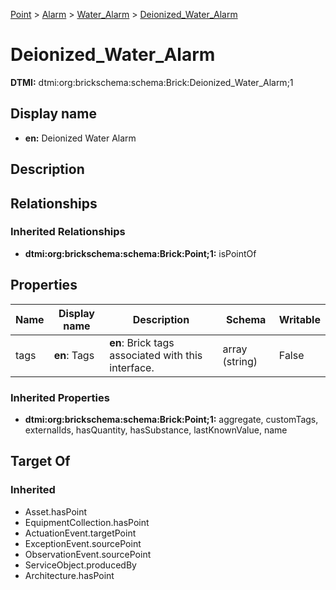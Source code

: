 [Point](../../Point.md) > [Alarm](../Alarm.md) > [Water_Alarm](Water_Alarm.md) > [Deionized_Water_Alarm](.)
# Deionized_Water_Alarm
**DTMI:** dtmi:org:brickschema:schema:Brick:Deionized_Water_Alarm;1
## Display name
- **en:** Deionized Water Alarm
## Description
## Relationships
### Inherited Relationships
* **dtmi:org:brickschema:schema:Brick:Point;1:** isPointOf
## Properties
|Name|Display name|Description|Schema|Writable|
|-|-|-|-|-|
|tags|**en**: Tags|**en**: Brick tags associated with this interface.|array (string)|False|
### Inherited Properties
* **dtmi:org:brickschema:schema:Brick:Point;1:** aggregate, customTags, externalIds, hasQuantity, hasSubstance, lastKnownValue, name
## Target Of
### Inherited
* Asset.hasPoint
* EquipmentCollection.hasPoint
* ActuationEvent.targetPoint
* ExceptionEvent.sourcePoint
* ObservationEvent.sourcePoint
* ServiceObject.producedBy
* Architecture.hasPoint
